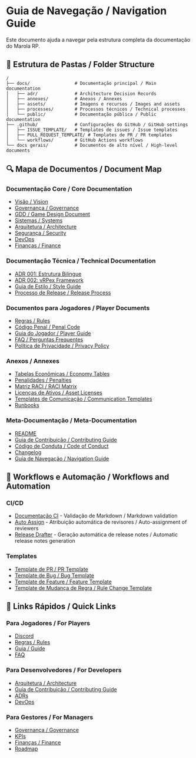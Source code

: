 # Guia de Navegação / Navigation Guide

Este documento ajuda a navegar pela estrutura completa da documentação do Marola RP.

## 📁 Estrutura de Pastas / Folder Structure

```
/
├── docs/                 # Documentação principal / Main documentation
│   ├── adr/              # Architecture Decision Records
│   ├── annexes/          # Anexos / Annexes
│   ├── assets/           # Imagens e recursos / Images and assets
│   ├── processes/        # Processos técnicos / Technical processes
│   └── public/           # Documentação pública / Public documentation
├── .github/              # Configurações do GitHub / GitHub settings
│   ├── ISSUE_TEMPLATE/   # Templates de issues / Issue templates
│   ├── PULL_REQUEST_TEMPLATE/ # Templates de PR / PR templates
│   └── workflows/        # GitHub Actions workflows
└── docs gerais/          # Documentos de alto nível / High-level documents
```

## 🔍 Mapa de Documentos / Document Map

### Documentação Core / Core Documentation
- [Visão / Vision](docs/Vision.pt.md)
- [Governança / Governance](docs/Governance.pt.md)
- [GDD / Game Design Document](docs/GDD.pt.md)
- [Sistemas / Systems](docs/Systems.pt.md)
- [Arquitetura / Architecture](docs/Architecture.pt.md)
- [Segurança / Security](docs/Security.pt.md)
- [DevOps](docs/DevOps.pt.md)
- [Finanças / Finance](docs/Finance.pt.md)

### Documentação Técnica / Technical Documentation
- [ADR 001: Estrutura Bilíngue](docs/adr/001-estrutura-bilingue.md)
- [ADR 002: vRPex Framework](docs/adr/002-vrpex-framework.md)
- [Guia de Estilo / Style Guide](docs/processes/STYLE_GUIDE.md)
- [Processo de Release / Release Process](docs/processes/RELEASE_PROCESS.md)

### Documentos para Jogadores / Player Documents
- [Regras / Rules](docs/public/Rules.pt.md)
- [Código Penal / Penal Code](docs/public/PenalCode.pt.md)
- [Guia do Jogador / Player Guide](docs/public/Guide.pt.md)
- [FAQ / Perguntas Frequentes](docs/public/FAQ.pt.md)
- [Política de Privacidade / Privacy Policy](docs/public/PrivacyPolicy.pt.md)

### Anexos / Annexes
- [Tabelas Econômicas / Economy Tables](docs/annexes/Economy-Tables.pt.md)
- [Penalidades / Penalties](docs/annexes/Penalties.pt.md)
- [Matriz RACI / RACI Matrix](docs/annexes/RACI.pt.md)
- [Licenças de Ativos / Asset Licenses](docs/annexes/Assets-Licenses.pt.md)
- [Templates de Comunicação / Communication Templates](docs/annexes/Communication-Templates.pt.md)
- [Runbooks](docs/annexes/Runbooks.pt.md)

### Meta-Documentação / Meta-Documentation
- [README](README.md)
- [Guia de Contribuição / Contributing Guide](CONTRIBUTING.md)
- [Código de Conduta / Code of Conduct](CODE_OF_CONDUCT.md)
- [Changelog](CHANGELOG.md)
- [Guia de Navegação / Navigation Guide](NAVIGATION.md)

## 🔄 Workflows e Automação / Workflows and Automation

### CI/CD
- [Documentação CI](.github/workflows/docs-ci.yml) - Validação de Markdown / Markdown validation
- [Auto Assign](.github/workflows/auto-assign.yml) - Atribuição automática de revisores / Auto-assignment of reviewers
- [Release Drafter](.github/workflows/release-drafter.yml) - Geração automática de release notes / Automatic release notes generation

### Templates
- [Template de PR / PR Template](.github/PULL_REQUEST_TEMPLATE/pull_request.md)
- [Template de Bug / Bug Template](.github/ISSUE_TEMPLATE/bug_report.md)
- [Template de Feature / Feature Template](.github/ISSUE_TEMPLATE/feature_request.md)
- [Template de Mudança de Regra / Rule Change Template](.github/ISSUE_TEMPLATE/rule_change.md)

## 🔗 Links Rápidos / Quick Links

### Para Jogadores / For Players
- [Discord](https://discord.gg/marola-rp)
- [Regras / Rules](docs/public/Rules.pt.md)
- [Guia / Guide](docs/public/Guide.pt.md)
- [FAQ](docs/public/FAQ.pt.md)

### Para Desenvolvedores / For Developers
- [Arquitetura / Architecture](docs/Architecture.pt.md)
- [Guia de Contribuição / Contributing Guide](CONTRIBUTING.md)
- [ADRs](docs/adr/)
- [DevOps](docs/DevOps.pt.md)

### Para Gestores / For Managers
- [Governança / Governance](docs/Governance.pt.md)
- [KPIs](docs/KPIs.pt.md)
- [Finanças / Finance](docs/Finance.pt.md)
- [Roadmap](docs/Roadmap.pt.md)